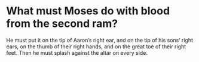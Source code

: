 # What must Moses do with blood from the second ram?

He must put it on the tip of Aaron’s right ear, and on the tip of his sons’ right ears, on the thumb of their right hands, and on the great toe of their right feet. Then he must splash against the altar on every side.
